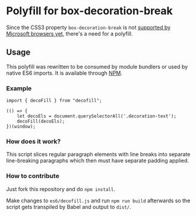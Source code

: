 # Polyfill for box-decoration-break

Since the CSS3 property `box-decoration-break` is not [supported by Microsoft browsers yet](http://caniuse.com/#feat=css-boxdecorationbreak), there's a need for a polyfill.

## Usage

This polyfill was rewritten to be consumed by module bundlers or used by native ES6 imports. It is available through [NPM](https://www.npmjs.com/package/decofill).

### Example

```
import { decoFill } from "decofill";

(() => {
    let decoEls = document.querySelectorAll('.decoration-text');
    decoFill(decoEls);
})(window);
```

### How does it work?

This script slices regular paragraph elements with line breaks into separate line-breaking paragraphs which then must have separate padding applied.

### How to contribute

Just fork this repository and do `npm install`.

Make changes to `es6/decofill.js` and run `npm run build` afterwards so the script gets transpiled by Babel and output to `dist/`.
